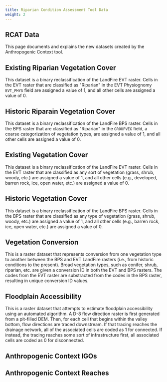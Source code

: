 ```yaml
---
title: Riparian Condition Assessment Tool Data
weight: 2
---
```


## RCAT Data

This page documents and explains the new datasets created by the Anthropogenic Context tool.

<h2><a name="EXRIPARIAN">Existing Riparian Vegetation Cover</a></h2>

This dataset is a binary reclassification of the LandFire EVT raster. Cells in the EVT raster that are 
classified as "Riparian" in the EVT Physiognomy `EVT_PHYS` field are assigned a value of 1, and all
other cells are assigned a value of 0.

<h2><a name="HISTRIPARIAN">Historic Riparain Vegetation Cover</a></h2>

This dataset is a binary reclassification of the LandFire BPS raster. Cells in the BPS raster that are 
classified as "Riparian" in the `GROUPVEG` field, a coarse categorization of vegetation types, are 
assigned a value of 1, and all other cells are assigned a value of 0.

<h2><a name="EXVEGETATED">Existing Vegetation Cover</a></h2>

This dataset is a binary reclassification of the LandFire EVT raster. Cells in the EVT raster that are 
classified as any sort of vegetation (grass, shrub, woody, etc.) are assigned a value of 1, and all
other cells (e.g., developed, barren rock, ice, open water, etc.) are assigned a value of 0.

<h2><a name="HISTVEGETATED">Historic Vegetation Cover</a></h2>

This dataset is a binary reclassification of the LandFire BPS raster. Cells in the BPS raster that are 
classified as any type of vegetation (grass, shrub, woody, etc.) are assigned a value of 1, and all
other cells (e.g., barren rock, ice, open water, etc.) are assigned a value of 0.

<h2><a name="CONVERSION">Vegetation Conversion</a></h2>

This is a raster dataset that represents conversion from one vegetation type to another between the BPS
and EVT LandFire rasters (i.e., from historic conditions to the present). Broad vegetation types, such as 
conifer, shrub, riparian, etc. are given a conversion ID in both the EVT and BPS rasters. The codes from 
the EVT raster are substracted from the codes in the BPS raster, resulting in unique conversion ID values.

<h2><a name="FPACCESS">Floodplain Accessibility</a></h2>

This is a raster dataset that attempts to estimate floodplain accessibility using an automated algorithm.
A D-8 flow direction raster is first generated from a pit-filled DEM. Then, for each cell that begins within
the valley bottom, flow directions are traced downstream. If that tracing reaches the drainage network, all 
of the associated cells are coded as 1 for connected. If instead, the tracing reaches some sort of
infrastructure first, all associated cells are coded as 0 for disconnected.

<h2><a name="GEOM_POINTS">Anthropogenic Context IGOs</a></h2>

<h2><a name="GEOM_LINES">Anthropogenic Context Reaches</a></h2>


